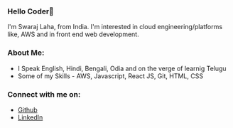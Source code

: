 ### Hello Coder👋

I'm Swaraj Laha, from India. I'm interested in cloud engineering/platforms like, AWS and in front end web development.

### About Me:

- I Speak English, Hindi, Bengali, Odia and on the verge of learnig Telugu
- Some of my Skills - AWS, Javascript, React JS, Git, HTML, CSS 

### Connect with me on:

- [Github](https://github.com/swarajlaha)
- [LinkedIn](https://www.linkedin.com/in/swarajlaha/)
